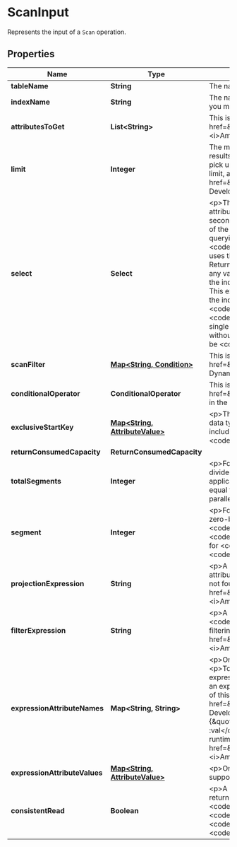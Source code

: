 

# ScanInput

Represents the input of a <code>Scan</code> operation.

## Properties

| Name | Type | Description | Notes |
|------------ | ------------- | ------------- | -------------|
|**tableName** | **String** | The name of the table containing the requested items; or, if you provide &lt;code&gt;IndexName&lt;/code&gt;, the name of the table to which that index belongs. |  |
|**indexName** | **String** | The name of a secondary index to scan. This index can be any local secondary index or global secondary index. Note that if you use the &lt;code&gt;IndexName&lt;/code&gt; parameter, you must also provide &lt;code&gt;TableName&lt;/code&gt;. |  [optional] |
|**attributesToGet** | **List&lt;String&gt;** | This is a legacy parameter. Use &lt;code&gt;ProjectionExpression&lt;/code&gt; instead. For more information, see &lt;a href&#x3D;\&quot;https://docs.aws.amazon.com/amazondynamodb/latest/developerguide/LegacyConditionalParameters.AttributesToGet.html\&quot;&gt;AttributesToGet&lt;/a&gt; in the &lt;i&gt;Amazon DynamoDB Developer Guide&lt;/i&gt;. |  [optional] |
|**limit** | **Integer** | The maximum number of items to evaluate (not necessarily the number of matching items). If DynamoDB processes the number of items up to the limit while processing the results, it stops the operation and returns the matching values up to that point, and a key in &lt;code&gt;LastEvaluatedKey&lt;/code&gt; to apply in a subsequent operation, so that you can pick up where you left off. Also, if the processed dataset size exceeds 1 MB before DynamoDB reaches this limit, it stops the operation and returns the matching values up to the limit, and a key in &lt;code&gt;LastEvaluatedKey&lt;/code&gt; to apply in a subsequent operation to continue the operation. For more information, see &lt;a href&#x3D;\&quot;https://docs.aws.amazon.com/amazondynamodb/latest/developerguide/QueryAndScan.html\&quot;&gt;Working with Queries&lt;/a&gt; in the &lt;i&gt;Amazon DynamoDB Developer Guide&lt;/i&gt;. |  [optional] |
|**select** | **Select** | &lt;p&gt;The attributes to be returned in the result. You can retrieve all item attributes, specific item attributes, the count of matching items, or in the case of an index, some or all of the attributes projected into the index.&lt;/p&gt; &lt;ul&gt; &lt;li&gt; &lt;p&gt; &lt;code&gt;ALL_ATTRIBUTES&lt;/code&gt; - Returns all of the item attributes from the specified table or index. If you query a local secondary index, then for each matching item in the index, DynamoDB fetches the entire item from the parent table. If the index is configured to project all item attributes, then all of the data can be obtained from the local secondary index, and no fetching is required.&lt;/p&gt; &lt;/li&gt; &lt;li&gt; &lt;p&gt; &lt;code&gt;ALL_PROJECTED_ATTRIBUTES&lt;/code&gt; - Allowed only when querying an index. Retrieves all attributes that have been projected into the index. If the index is configured to project all attributes, this return value is equivalent to specifying &lt;code&gt;ALL_ATTRIBUTES&lt;/code&gt;.&lt;/p&gt; &lt;/li&gt; &lt;li&gt; &lt;p&gt; &lt;code&gt;COUNT&lt;/code&gt; - Returns the number of matching items, rather than the matching items themselves. Note that this uses the same quantity of read capacity units as getting the items, and is subject to the same item size calculations.&lt;/p&gt; &lt;/li&gt; &lt;li&gt; &lt;p&gt; &lt;code&gt;SPECIFIC_ATTRIBUTES&lt;/code&gt; - Returns only the attributes listed in &lt;code&gt;ProjectionExpression&lt;/code&gt;. This return value is equivalent to specifying &lt;code&gt;ProjectionExpression&lt;/code&gt; without specifying any value for &lt;code&gt;Select&lt;/code&gt;.&lt;/p&gt; &lt;p&gt;If you query or scan a local secondary index and request only attributes that are projected into that index, the operation reads only the index and not the table. If any of the requested attributes are not projected into the local secondary index, DynamoDB fetches each of these attributes from the parent table. This extra fetching incurs additional throughput cost and latency.&lt;/p&gt; &lt;p&gt;If you query or scan a global secondary index, you can only request attributes that are projected into the index. Global secondary index queries cannot fetch attributes from the parent table.&lt;/p&gt; &lt;/li&gt; &lt;/ul&gt; &lt;p&gt;If neither &lt;code&gt;Select&lt;/code&gt; nor &lt;code&gt;ProjectionExpression&lt;/code&gt; are specified, DynamoDB defaults to &lt;code&gt;ALL_ATTRIBUTES&lt;/code&gt; when accessing a table, and &lt;code&gt;ALL_PROJECTED_ATTRIBUTES&lt;/code&gt; when accessing an index. You cannot use both &lt;code&gt;Select&lt;/code&gt; and &lt;code&gt;ProjectionExpression&lt;/code&gt; together in a single request, unless the value for &lt;code&gt;Select&lt;/code&gt; is &lt;code&gt;SPECIFIC_ATTRIBUTES&lt;/code&gt;. (This usage is equivalent to specifying &lt;code&gt;ProjectionExpression&lt;/code&gt; without any value for &lt;code&gt;Select&lt;/code&gt;.)&lt;/p&gt; &lt;note&gt; &lt;p&gt;If you use the &lt;code&gt;ProjectionExpression&lt;/code&gt; parameter, then the value for &lt;code&gt;Select&lt;/code&gt; can only be &lt;code&gt;SPECIFIC_ATTRIBUTES&lt;/code&gt;. Any other value for &lt;code&gt;Select&lt;/code&gt; will return an error.&lt;/p&gt; &lt;/note&gt; |  [optional] |
|**scanFilter** | [**Map&lt;String, Condition&gt;**](Condition.md) | This is a legacy parameter. Use &lt;code&gt;FilterExpression&lt;/code&gt; instead. For more information, see &lt;a href&#x3D;\&quot;https://docs.aws.amazon.com/amazondynamodb/latest/developerguide/LegacyConditionalParameters.ScanFilter.html\&quot;&gt;ScanFilter&lt;/a&gt; in the &lt;i&gt;Amazon DynamoDB Developer Guide&lt;/i&gt;. |  [optional] |
|**conditionalOperator** | **ConditionalOperator** | This is a legacy parameter. Use &lt;code&gt;FilterExpression&lt;/code&gt; instead. For more information, see &lt;a href&#x3D;\&quot;https://docs.aws.amazon.com/amazondynamodb/latest/developerguide/LegacyConditionalParameters.ConditionalOperator.html\&quot;&gt;ConditionalOperator&lt;/a&gt; in the &lt;i&gt;Amazon DynamoDB Developer Guide&lt;/i&gt;. |  [optional] |
|**exclusiveStartKey** | [**Map&lt;String, AttributeValue&gt;**](AttributeValue.md) | &lt;p&gt;The primary key of the first item that this operation will evaluate. Use the value that was returned for &lt;code&gt;LastEvaluatedKey&lt;/code&gt; in the previous operation.&lt;/p&gt; &lt;p&gt;The data type for &lt;code&gt;ExclusiveStartKey&lt;/code&gt; must be String, Number or Binary. No set data types are allowed.&lt;/p&gt; &lt;p&gt;In a parallel scan, a &lt;code&gt;Scan&lt;/code&gt; request that includes &lt;code&gt;ExclusiveStartKey&lt;/code&gt; must specify the same segment whose previous &lt;code&gt;Scan&lt;/code&gt; returned the corresponding value of &lt;code&gt;LastEvaluatedKey&lt;/code&gt;.&lt;/p&gt; |  [optional] |
|**returnConsumedCapacity** | **ReturnConsumedCapacity** |  |  [optional] |
|**totalSegments** | **Integer** | &lt;p&gt;For a parallel &lt;code&gt;Scan&lt;/code&gt; request, &lt;code&gt;TotalSegments&lt;/code&gt; represents the total number of segments into which the &lt;code&gt;Scan&lt;/code&gt; operation will be divided. The value of &lt;code&gt;TotalSegments&lt;/code&gt; corresponds to the number of application workers that will perform the parallel scan. For example, if you want to use four application threads to scan a table or an index, specify a &lt;code&gt;TotalSegments&lt;/code&gt; value of 4.&lt;/p&gt; &lt;p&gt;The value for &lt;code&gt;TotalSegments&lt;/code&gt; must be greater than or equal to 1, and less than or equal to 1000000. If you specify a &lt;code&gt;TotalSegments&lt;/code&gt; value of 1, the &lt;code&gt;Scan&lt;/code&gt; operation will be sequential rather than parallel.&lt;/p&gt; &lt;p&gt;If you specify &lt;code&gt;TotalSegments&lt;/code&gt;, you must also specify &lt;code&gt;Segment&lt;/code&gt;.&lt;/p&gt; |  [optional] |
|**segment** | **Integer** | &lt;p&gt;For a parallel &lt;code&gt;Scan&lt;/code&gt; request, &lt;code&gt;Segment&lt;/code&gt; identifies an individual segment to be scanned by an application worker.&lt;/p&gt; &lt;p&gt;Segment IDs are zero-based, so the first segment is always 0. For example, if you want to use four application threads to scan a table or an index, then the first thread specifies a &lt;code&gt;Segment&lt;/code&gt; value of 0, the second thread specifies 1, and so on.&lt;/p&gt; &lt;p&gt;The value of &lt;code&gt;LastEvaluatedKey&lt;/code&gt; returned from a parallel &lt;code&gt;Scan&lt;/code&gt; request must be used as &lt;code&gt;ExclusiveStartKey&lt;/code&gt; with the same segment ID in a subsequent &lt;code&gt;Scan&lt;/code&gt; operation.&lt;/p&gt; &lt;p&gt;The value for &lt;code&gt;Segment&lt;/code&gt; must be greater than or equal to 0, and less than the value provided for &lt;code&gt;TotalSegments&lt;/code&gt;.&lt;/p&gt; &lt;p&gt;If you provide &lt;code&gt;Segment&lt;/code&gt;, you must also provide &lt;code&gt;TotalSegments&lt;/code&gt;.&lt;/p&gt; |  [optional] |
|**projectionExpression** | **String** | &lt;p&gt;A string that identifies one or more attributes to retrieve from the specified table or index. These attributes can include scalars, sets, or elements of a JSON document. The attributes in the expression must be separated by commas.&lt;/p&gt; &lt;p&gt;If no attribute names are specified, then all attributes will be returned. If any of the requested attributes are not found, they will not appear in the result.&lt;/p&gt; &lt;p&gt;For more information, see &lt;a href&#x3D;\&quot;https://docs.aws.amazon.com/amazondynamodb/latest/developerguide/Expressions.AccessingItemAttributes.html\&quot;&gt;Specifying Item Attributes&lt;/a&gt; in the &lt;i&gt;Amazon DynamoDB Developer Guide&lt;/i&gt;.&lt;/p&gt; |  [optional] |
|**filterExpression** | **String** | &lt;p&gt;A string that contains conditions that DynamoDB applies after the &lt;code&gt;Scan&lt;/code&gt; operation, but before the data is returned to you. Items that do not satisfy the &lt;code&gt;FilterExpression&lt;/code&gt; criteria are not returned.&lt;/p&gt; &lt;note&gt; &lt;p&gt;A &lt;code&gt;FilterExpression&lt;/code&gt; is applied after the items have already been read; the process of filtering does not consume any additional read capacity units.&lt;/p&gt; &lt;/note&gt; &lt;p&gt;For more information, see &lt;a href&#x3D;\&quot;https://docs.aws.amazon.com/amazondynamodb/latest/developerguide/QueryAndScan.html#Query.FilterExpression\&quot;&gt;Filter Expressions&lt;/a&gt; in the &lt;i&gt;Amazon DynamoDB Developer Guide&lt;/i&gt;.&lt;/p&gt; |  [optional] |
|**expressionAttributeNames** | **Map&lt;String, String&gt;** | &lt;p&gt;One or more substitution tokens for attribute names in an expression. The following are some use cases for using &lt;code&gt;ExpressionAttributeNames&lt;/code&gt;:&lt;/p&gt; &lt;ul&gt; &lt;li&gt; &lt;p&gt;To access an attribute whose name conflicts with a DynamoDB reserved word.&lt;/p&gt; &lt;/li&gt; &lt;li&gt; &lt;p&gt;To create a placeholder for repeating occurrences of an attribute name in an expression.&lt;/p&gt; &lt;/li&gt; &lt;li&gt; &lt;p&gt;To prevent special characters in an attribute name from being misinterpreted in an expression.&lt;/p&gt; &lt;/li&gt; &lt;/ul&gt; &lt;p&gt;Use the &lt;b&gt;#&lt;/b&gt; character in an expression to dereference an attribute name. For example, consider the following attribute name:&lt;/p&gt; &lt;ul&gt; &lt;li&gt; &lt;p&gt; &lt;code&gt;Percentile&lt;/code&gt; &lt;/p&gt; &lt;/li&gt; &lt;/ul&gt; &lt;p&gt;The name of this attribute conflicts with a reserved word, so it cannot be used directly in an expression. (For the complete list of reserved words, see &lt;a href&#x3D;\&quot;https://docs.aws.amazon.com/amazondynamodb/latest/developerguide/ReservedWords.html\&quot;&gt;Reserved Words&lt;/a&gt; in the &lt;i&gt;Amazon DynamoDB Developer Guide&lt;/i&gt;). To work around this, you could specify the following for &lt;code&gt;ExpressionAttributeNames&lt;/code&gt;:&lt;/p&gt; &lt;ul&gt; &lt;li&gt; &lt;p&gt; &lt;code&gt;{\&quot;#P\&quot;:\&quot;Percentile\&quot;}&lt;/code&gt; &lt;/p&gt; &lt;/li&gt; &lt;/ul&gt; &lt;p&gt;You could then use this substitution in an expression, as in this example:&lt;/p&gt; &lt;ul&gt; &lt;li&gt; &lt;p&gt; &lt;code&gt;#P &#x3D; :val&lt;/code&gt; &lt;/p&gt; &lt;/li&gt; &lt;/ul&gt; &lt;note&gt; &lt;p&gt;Tokens that begin with the &lt;b&gt;:&lt;/b&gt; character are &lt;i&gt;expression attribute values&lt;/i&gt;, which are placeholders for the actual value at runtime.&lt;/p&gt; &lt;/note&gt; &lt;p&gt;For more information on expression attribute names, see &lt;a href&#x3D;\&quot;https://docs.aws.amazon.com/amazondynamodb/latest/developerguide/Expressions.AccessingItemAttributes.html\&quot;&gt;Specifying Item Attributes&lt;/a&gt; in the &lt;i&gt;Amazon DynamoDB Developer Guide&lt;/i&gt;.&lt;/p&gt; |  [optional] |
|**expressionAttributeValues** | [**Map&lt;String, AttributeValue&gt;**](AttributeValue.md) | &lt;p&gt;One or more values that can be substituted in an expression.&lt;/p&gt; &lt;p&gt;Use the &lt;b&gt;:&lt;/b&gt; (colon) character in an expression to dereference an attribute value. For example, suppose that you wanted to check whether the value of the &lt;code&gt;ProductStatus&lt;/code&gt; attribute was one of the following: &lt;/p&gt; &lt;p&gt; &lt;code&gt;Available | Backordered | Discontinued&lt;/code&gt; &lt;/p&gt; &lt;p&gt;You would first need to specify &lt;code&gt;ExpressionAttributeValues&lt;/code&gt; as follows:&lt;/p&gt; &lt;p&gt; &lt;code&gt;{ \&quot;:avail\&quot;:{\&quot;S\&quot;:\&quot;Available\&quot;}, \&quot;:back\&quot;:{\&quot;S\&quot;:\&quot;Backordered\&quot;}, \&quot;:disc\&quot;:{\&quot;S\&quot;:\&quot;Discontinued\&quot;} }&lt;/code&gt; &lt;/p&gt; &lt;p&gt;You could then use these values in an expression, such as this:&lt;/p&gt; &lt;p&gt; &lt;code&gt;ProductStatus IN (:avail, :back, :disc)&lt;/code&gt; &lt;/p&gt; &lt;p&gt;For more information on expression attribute values, see &lt;a href&#x3D;\&quot;https://docs.aws.amazon.com/amazondynamodb/latest/developerguide/Expressions.SpecifyingConditions.html\&quot;&gt;Condition Expressions&lt;/a&gt; in the &lt;i&gt;Amazon DynamoDB Developer Guide&lt;/i&gt;.&lt;/p&gt; |  [optional] |
|**consistentRead** | **Boolean** | &lt;p&gt;A Boolean value that determines the read consistency model during the scan:&lt;/p&gt; &lt;ul&gt; &lt;li&gt; &lt;p&gt;If &lt;code&gt;ConsistentRead&lt;/code&gt; is &lt;code&gt;false&lt;/code&gt;, then the data returned from &lt;code&gt;Scan&lt;/code&gt; might not contain the results from other recently completed write operations (&lt;code&gt;PutItem&lt;/code&gt;, &lt;code&gt;UpdateItem&lt;/code&gt;, or &lt;code&gt;DeleteItem&lt;/code&gt;).&lt;/p&gt; &lt;/li&gt; &lt;li&gt; &lt;p&gt;If &lt;code&gt;ConsistentRead&lt;/code&gt; is &lt;code&gt;true&lt;/code&gt;, then all of the write operations that completed before the &lt;code&gt;Scan&lt;/code&gt; began are guaranteed to be contained in the &lt;code&gt;Scan&lt;/code&gt; response.&lt;/p&gt; &lt;/li&gt; &lt;/ul&gt; &lt;p&gt;The default setting for &lt;code&gt;ConsistentRead&lt;/code&gt; is &lt;code&gt;false&lt;/code&gt;.&lt;/p&gt; &lt;p&gt;The &lt;code&gt;ConsistentRead&lt;/code&gt; parameter is not supported on global secondary indexes. If you scan a global secondary index with &lt;code&gt;ConsistentRead&lt;/code&gt; set to true, you will receive a &lt;code&gt;ValidationException&lt;/code&gt;.&lt;/p&gt; |  [optional] |



